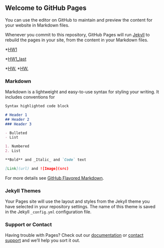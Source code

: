 ## Welcome to GitHub Pages

You can use the editor on GitHub to maintain and preview the content for your website in Markdown files.

Whenever you commit to this repository, GitHub Pages will run [Jekyll](https://jekyllrb.com/) to rebuild the pages in your site, from the content in your Markdown files.

*[HW1](files/DoğaErçin_HW1.Rmd)

*[HW1_last](https://github.com/BU-IE-582/fall-24-doaercin-boun/blob/main/files/DogaErcin_HW1.Rmd)

*[HW.](https://github.com/BU-IE-582/fall-24-doaercin/tree/main/files/DogaErcin_HW1.Rmd)
*[HW.](files/DogaErcin_HW1.Rmd)


### Markdown

Markdown is a lightweight and easy-to-use syntax for styling your writing. It includes conventions for

```markdown
Syntax highlighted code block

# Header 1
## Header 2
### Header 3

- Bulleted
- List

1. Numbered
2. List

**Bold** and _Italic_ and `Code` text

[Link](url) and ![Image](src)
```

For more details see [GitHub Flavored Markdown](https://guides.github.com/features/mastering-markdown/).

### Jekyll Themes

Your Pages site will use the layout and styles from the Jekyll theme you have selected in your repository settings. The name of this theme is saved in the Jekyll `_config.yml` configuration file.

### Support or Contact

Having trouble with Pages? Check out our [documentation](https://docs.github.com/categories/github-pages-basics/) or [contact support](https://support.github.com/contact) and we’ll help you sort it out.
